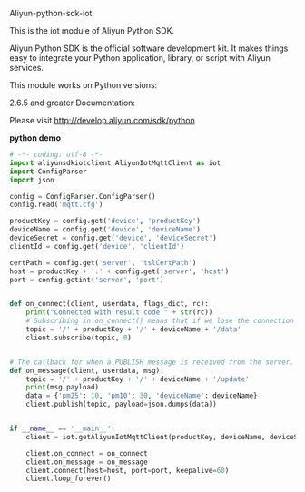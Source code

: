 Aliyun-python-sdk-iot

This is the iot module of Aliyun Python SDK.

Aliyun Python SDK is the official software development kit. It makes things easy to integrate your Python application, library, or script with Aliyun services.

This module works on Python versions:

2.6.5 and greater
Documentation:

Please visit http://develop.aliyun.com/sdk/python

**python demo**

``` python
# -*- coding: utf-8 -*-
import aliyunsdkiotclient.AliyunIotMqttClient as iot
import ConfigParser
import json

config = ConfigParser.ConfigParser()
config.read('mqtt.cfg')

productKey = config.get('device', 'productKey')
deviceName = config.get('device', 'deviceName')
deviceSecret = config.get('device', 'deviceSecret')
clientId = config.get('device', 'clientId')

certPath = config.get('server', 'tslCertPath')
host = productKey + '.' + config.get('server', 'host')
port = config.getint('server', 'port')


def on_connect(client, userdata, flags_dict, rc):
    print("Connected with result code " + str(rc))
    # Subscribing in on_connect() means that if we lose the connection
    topic = '/' + productKey + '/' + deviceName + '/data'
    client.subscribe(topic, 0)


# The callback for when a PUBLISH message is received from the server.
def on_message(client, userdata, msg):
    topic = '/' + productKey + '/' + deviceName + '/update'
    print(msg.payload)
    data = {'pm25': 10, 'pm10': 30, 'deviceName': deviceName}
    client.publish(topic, payload=json.dumps(data))


if __name__ == '__main__':
    client = iot.getAliyunIotMqttClient(productKey, deviceName, deviceSecret, secure_mode=3)

    client.on_connect = on_connect
    client.on_message = on_message
    client.connect(host=host, port=port, keepalive=60)
    client.loop_forever()

```

